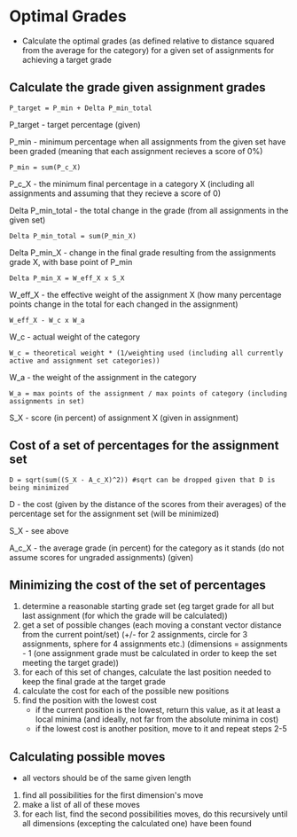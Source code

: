Optimal Grades
==============

-   Calculate the optimal grades (as defined relative to distance
    squared from the average for the category) for a given set of
    assignments for achieving a target grade

Calculate the grade given assignment grades
-------------------------------------------

    P_target = P_min + Delta P_min_total

P\_target - target percentage (given)

P\_min - minimum percentage when all assignments from the given set have
been graded (meaning that each assignment recieves a score of 0%)

    P_min = sum(P_c_X)

P\_c\_X - the minimum final percentage in a category X (including all
assignments and assuming that they recieve a score of 0)

Delta P\_min\_total - the total change in the grade (from all
assignments in the given set)

    Delta P_min_total = sum(P_min_X)

Delta P\_min\_X - change in the final grade resulting from the
assignments grade X, with base point of P\_min

    Delta P_min_X = W_eff_X x S_X

W\_eff\_X - the effective weight of the assignment X (how many
percentage points change in the total for each changed in the
assignment)

    W_eff_X - W_c x W_a

W\_c - actual weight of the category

    W_c = theoretical weight * (1/weighting used (including all currently active and assignment set categories))

W\_a - the weight of the assignment in the category

    W_a = max points of the assignment / max points of category (including assignments in set)

S\_X - score (in percent) of assignment X (given in assignment)

Cost of a set of percentages for the assignment set
---------------------------------------------------

    D = sqrt(sum((S_X - A_c_X)^2)) #sqrt can be dropped given that D is being minimized

D - the cost (given by the distance of the scores from their averages)
of the percentage set for the assignment set (will be minimized)

S\_X - see above

A\_c\_X - the average grade (in percent) for the category as it stands
(do not assume scores for ungraded assignments) (given)

Minimizing the cost of the set of percentages
---------------------------------------------

1.  determine a reasonable starting grade set (eg target grade for all
    but last assignment (for which the grade will be calculated))
2.  get a set of possible changes (each moving a constant vector
    distance from the current point/set) (+/- for 2 assignments, circle
    for 3 assignments, sphere for 4 assignments etc.) (dimensions =
    assignments - 1 (one assignment grade must be calculated in order to
    keep the set meeting the target grade))
3.  for each of this set of changes, calculate the last position needed
    to keep the final grade at the target grade
4.  calculate the cost for each of the possible new positions
5.  find the position with the lowest cost
    -   if the current position is the lowest, return this value, as it
        at least a local minima (and ideally, not far from the absolute
        minima in cost)
    -   if the lowest cost is another position, move to it and repeat
        steps 2-5

Calculating possible moves
--------------------------

-   all vectors should be of the same given length

1.  find all possibilities for the first dimension's move
2.  make a list of all of these moves
3.  for each list, find the second possibilities moves, do this
    recursively until all dimensions (excepting the calculated one) have
    been found

